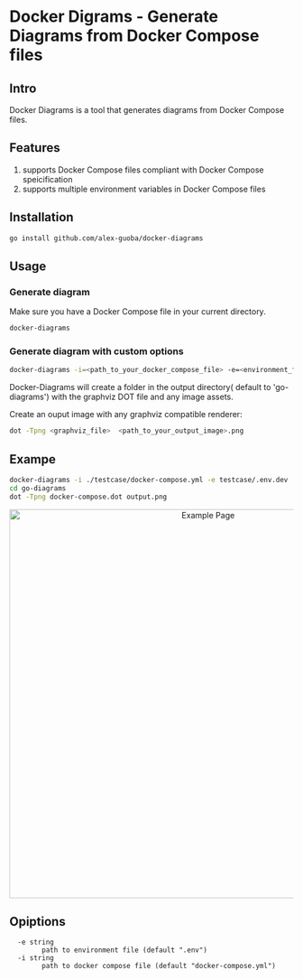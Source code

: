 # Docker Digrams - Generate Diagrams from Docker Compose files

## Intro

Docker Diagrams is a tool that generates diagrams from Docker Compose files.

## Features

1. supports Docker Compose files compliant with Docker Compose speicification
2. supports multiple environment variables in Docker Compose files

## Installation

```bash
go install github.com/alex-guoba/docker-diagrams
```

## Usage

### Generate diagram

Make sure you have a Docker Compose file in your current directory.

```bash
docker-diagrams
```

### Generate diagram with custom options

```bash
docker-diagrams -i=<path_to_your_docker_compose_file> -e=<environment_file>
```


Docker-Diagrams will create a folder in the output directory( default to 'go-diagrams') with the graphviz DOT file and any image assets.

Create an ouput image with any graphviz compatible renderer:

```bash
dot -Tpng <graphviz_file>  <path_to_your_output_image>.png
```


## Exampe

```bash
docker-diagrams -i ./testcase/docker-compose.yml -e testcase/.env.dev 
cd go-diagrams
dot -Tpng docker-compose.dot output.png
```

<p align="center">
  <img alt="Example Page" src="https://github.com/user-attachments/assets/e08a85b8-35bf-4b9f-a593-7b1031b49e5b" width="689">
</p>

## Opiptions

```
  -e string
        path to environment file (default ".env")
  -i string
        path to docker compose file (default "docker-compose.yml")
```
